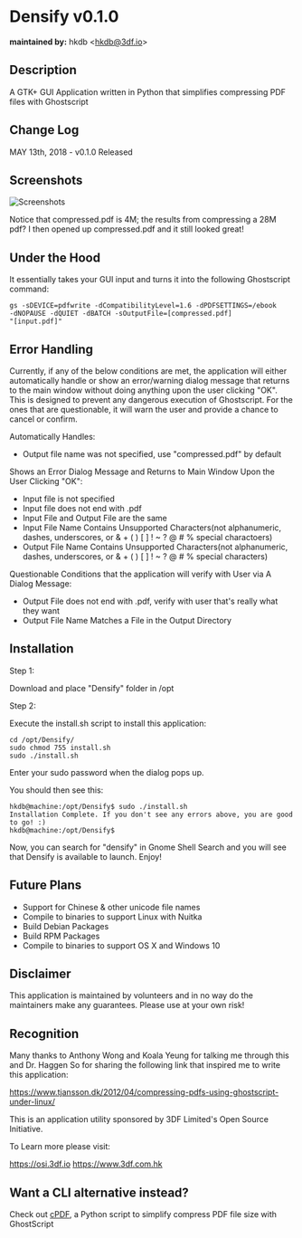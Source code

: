 # Densify v0.1.0
**maintained by:** hkdb \<<hkdb@3df.io>\><br />

## Description

A GTK+ GUI Application written in Python that simplifies compressing PDF files with Ghostscript

## Change Log
MAY 13th, 2018 - v0.1.0 Released

## Screenshots

![Screenshots](https://osi.3df.io/wp-content/uploads/2018/05/Densify-Screens.png "Screenshots")

Notice that compressed.pdf is 4M; the results from compressing a 28M pdf? I then opened up compressed.pdf and it still looked great!

## Under the Hood

It essentially takes your GUI input and turns it into the following Ghostscript command:

```
gs -sDEVICE=pdfwrite -dCompatibilityLevel=1.6 -dPDFSETTINGS=/ebook
-dNOPAUSE -dQUIET -dBATCH -sOutputFile=[compressed.pdf]
"[input.pdf]"
```

## Error Handling

Currently, if any of the below conditions are met, the application will either automatically handle or show an error/warning dialog message that returns to the main window without doing anything upon the user clicking "OK". This is designed to prevent any dangerous execution of Ghostscript. For the ones that are questionable, it will warn the user and provide a chance to cancel or confirm.

Automatically Handles:

- Output file name was not specified, use "compressed.pdf" by default

Shows an Error Dialog Message and Returns to Main Window Upon the User Clicking "OK":

- Input file is not specified
- Input file does not end with .pdf
- Input File and Output File are the same
- Input File Name Contains Unsupported Characters(not alphanumeric, dashes, underscores, or & + ( ) [ ] ! ~ ? @ # % special charactoers)
- Output File Name Contains Unsupported Characters(not alphanumeric, dashes, underscores, or & + ( ) [ ] ! ~ ? @ # % special characters)

Questionable Conditions that the application will verify with User via A Dialog Message:

- Output File does not end with .pdf, verify with user that's really what they want
- Output File Name Matches a File in the Output Directory

## Installation

Step 1:

Download and place "Densify" folder in /opt

Step 2:

Execute the install.sh script to install this application:

```
cd /opt/Densify/
sudo chmod 755 install.sh
sudo ./install.sh
```
Enter your sudo password when the dialog pops up.

You should then see this:

```
hkdb@machine:/opt/Densify$ sudo ./install.sh
Installation Complete. If you don't see any errors above, you are good to go! :)
hkdb@machine:/opt/Densify$
```

Now, you can search for "densify" in Gnome Shell Search and you will see that Densify is available to launch. Enjoy!

## Future Plans

- Support for Chinese & other unicode file names
- Compile to binaries to support Linux with Nuitka
- Build Debian Packages
- Build RPM Packages
- Compile to binaries to support OS X and Windows 10

## Disclaimer

This application is maintained by volunteers and in no way do the maintainers make any guarantees. Please use at your own risk!

## Recognition

Many thanks to Anthony Wong and Koala Yeung for talking me through this and Dr. Haggen So for sharing the following link that inspired me to write this application:

https://www.tjansson.dk/2012/04/compressing-pdfs-using-ghostscript-under-linux/

This is an application utility sponsored by 3DF Limited's Open Source Initiative.

To Learn more please visit:

https://osi.3df.io
https://www.3df.com.hk

## Want a CLI alternative instead?

Check out [cPDF](https://github.com/hkdb/cpdf), a Python script to simplify compress PDF file size with GhostScript
